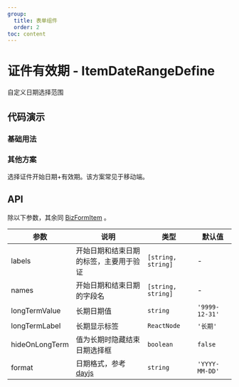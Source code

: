 ```yaml
---
group:
  title: 表单组件
  order: 2
toc: content
---
```


# 证件有效期 - ItemDateRangeDefine

自定义日期选择范围

## 代码演示

### 基础用法

<code src='../../src/demos/ItemDateRangeDefine/basic.tsx'></code>

### 其他方案

选择证件开始日期+有效期。该方案常见于移动端。

<code src='../../src/demos/ItemDateRangeDefine/recommend.tsx'></code>

## API

除以下参数，其余同 [BizFormItem](/components/biz-form-item) 。

| 参数 | 说明 | 类型 | 默认值 |
| --- | --- | --- | --- |
| labels | 开始日期和结束日期的标签，主要用于验证 | `[string, string]` | - |
| names | 开始日期和结束日期的字段名 | `[string, string]` | - |
| longTermValue | 长期日期值 | `string` | `'9999-12-31'` |
| longTermLabel | 长期显示标签 | `ReactNode` | `'长期'` |
| hideOnLongTerm | 值为长期时隐藏结束日期选择框 | `boolean` | `false` |
| format | 日期格式，参考 [dayjs](https://day.js.org/docs/en/display/format) | `string` | `'YYYY-MM-DD'` |
